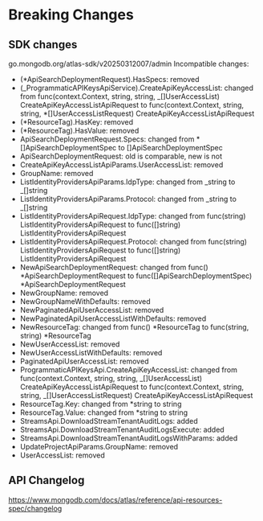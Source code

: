 # Breaking Changes

## SDK changes

go.mongodb.org/atlas-sdk/v20250312007/admin
Incompatible changes:

- (\*ApiSearchDeploymentRequest).HasSpecs: removed
- (_ProgrammaticAPIKeysApiService).CreateApiKeyAccessList: changed from func(context.Context, string, string, _[]UserAccessList) CreateApiKeyAccessListApiRequest to func(context.Context, string, string, \*[]UserAccessListRequest) CreateApiKeyAccessListApiRequest
- (\*ResourceTag).HasKey: removed
- (\*ResourceTag).HasValue: removed
- ApiSearchDeploymentRequest.Specs: changed from \*[]ApiSearchDeploymentSpec to []ApiSearchDeploymentSpec
- ApiSearchDeploymentRequest: old is comparable, new is not
- CreateApiKeyAccessListApiParams.UserAccessList: removed
- GroupName: removed
- ListIdentityProvidersApiParams.IdpType: changed from _string to _[]string
- ListIdentityProvidersApiParams.Protocol: changed from _string to _[]string
- ListIdentityProvidersApiRequest.IdpType: changed from func(string) ListIdentityProvidersApiRequest to func([]string) ListIdentityProvidersApiRequest
- ListIdentityProvidersApiRequest.Protocol: changed from func(string) ListIdentityProvidersApiRequest to func([]string) ListIdentityProvidersApiRequest
- NewApiSearchDeploymentRequest: changed from func() *ApiSearchDeploymentRequest to func([]ApiSearchDeploymentSpec) *ApiSearchDeploymentRequest
- NewGroupName: removed
- NewGroupNameWithDefaults: removed
- NewPaginatedApiUserAccessList: removed
- NewPaginatedApiUserAccessListWithDefaults: removed
- NewResourceTag: changed from func() *ResourceTag to func(string, string) *ResourceTag
- NewUserAccessList: removed
- NewUserAccessListWithDefaults: removed
- PaginatedApiUserAccessList: removed
- ProgrammaticAPIKeysApi.CreateApiKeyAccessList: changed from func(context.Context, string, string, _[]UserAccessList) CreateApiKeyAccessListApiRequest to func(context.Context, string, string, _[]UserAccessListRequest) CreateApiKeyAccessListApiRequest
- ResourceTag.Key: changed from \*string to string
- ResourceTag.Value: changed from \*string to string
- StreamsApi.DownloadStreamTenantAuditLogs: added
- StreamsApi.DownloadStreamTenantAuditLogsExecute: added
- StreamsApi.DownloadStreamTenantAuditLogsWithParams: added
- UpdateProjectApiParams.GroupName: removed
- UserAccessList: removed

## API Changelog

https://www.mongodb.com/docs/atlas/reference/api-resources-spec/changelog
